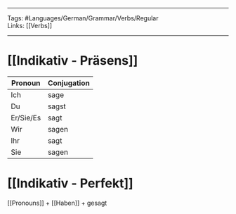___
Tags: #Languages/German/Grammar/Verbs/Regular  
Links: [[Verbs]]
___
# [[Indikativ - Präsens]]
Pronoun|Conjugation
------------ | ------------
Ich | sage
Du | sagst
Er/Sie/Es | sagt
Wir | sagen
Ihr | sagt
Sie | sagen


# [[Indikativ - Perfekt]]
[[Pronouns]] + [[Haben]] + gesagt